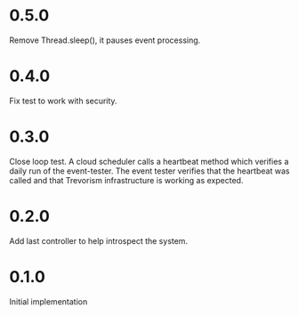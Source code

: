 # 0.5.0

Remove Thread.sleep(), it pauses event processing.

# 0.4.0

Fix test to work with security.

# 0.3.0

Close loop test. A cloud scheduler calls a heartbeat method which verifies a daily run of the event-tester.
The event tester verifies that the heartbeat was called and that Trevorism infrastructure is working as expected.

# 0.2.0

Add last controller to help introspect the system.

# 0.1.0

Initial implementation
